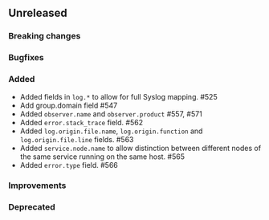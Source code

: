 <!-- When adding an entry to the Changelog:
- Please follow the Keep a Changelog: http://keepachangelog.com/ guidelines.
- Please insert your changelog line ordered by PR ID.
Thanks, you're awesome :-) -->

## Unreleased

### Breaking changes

### Bugfixes

### Added

* Added fields in `log.*` to allow for full Syslog mapping. #525
* Add group.domain field #547
* Added `observer.name` and `observer.product` #557, #571
* Added `error.stack_trace` field. #562
* Added `log.origin.file.name`, `log.origin.function` and `log.origin.file.line` fields. #563
* Added `service.node.name` to allow distinction between different nodes of the same service running on the same host. #565
* Added `error.type` field. #566

### Improvements

### Deprecated


<!-- All empty sections:

## Unreleased

### Breaking changes

### Bugfixes

### Added

### Improvements

### Deprecated

-->
